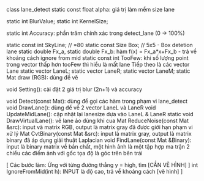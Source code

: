 class lane_detect
static const float alpha: giá trị làm mềm size lane

static int BlurValue;
static int KernelSize;

static int Accuracy: phần trăm chính xác trong detect_lane (0 -> 100%)

static const int SkyLine; // =80
static const Size Box; // 5x5 - Box detetion lane
static double Fx_a, static double Fx_b: hàm f(x) = Fx_a*x+Fx_b - trả về khoảng cách ignore from mid
static const int TooFew: khi số lượng point trong vector<Lane> thấp hơn tooFew thì hiểu là mất lane
Tiếp theo là các vector<Point> Lane
static vector<Point> LaneL;
static vector<Point> LaneR;
static vector<Point> LaneM;
static Mat draw (RGB): dùng để vẽ

void Setting(): cài đặt 2 giá trị blur (2n+1) và accuracy

void Detect(const Mat): dùng để gọi các hàm trong phạm vi lane_detect
void DrawLane(): dùng để vẽ 2 vector LaneL và LaneR
void UpdateMidLane(): cập nhật lại lanesize dựa vào LaneL & LaneR
static void DrawVirtualLane(): vẽ lane ảo dùng khi cua
Mat ReduceNoise(const Mat &src): input và matrix RGB, output là matrix gray đã được giới hạn phạm vi xử lý
Mat CvtBinary(const Mat &src): input là matrix gray, output là matrix binary đã áp dụng giải thuật Laplacian
void FindLane(const Mat &Binary): input là binary matrix
về bản chất, một hình ảnh là một tập hợp ma trận 2 chiều các điểm ảnh với gốc tọa độ là góc trên bên trái

[
Các bước làm:
Ứng với từng đường thẳng y = high, tìm [CẦN VẼ HÌNH]
]
int IgnoreFromMid(int h): INPUT là độ cao, trả về khoảng cách [vẽ hình]
]


